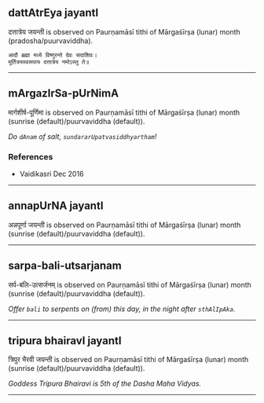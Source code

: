 ## dattAtrEya jayantI
दत्तात्रेय जयन्ती is observed on Paurṇamāsī tithi of Mārgaśīrṣa (lunar) month (pradosha/puurvaviddha).



```
आदौ ब्रह्मा मध्ये विष्णुरन्ते देवः सदाशिवः।
मूर्तित्रयस्वरूपाय दत्तात्रेय नमोऽस्तु ते॥
```

---
## mArgazIrSa-pUrNimA
मार्गशीर्ष-पूर्णिमा is observed on Paurṇamāsī tithi of Mārgaśīrṣa (lunar) month (sunrise (default)/puurvaviddha (default)).

_Do `dAnam` of salt, `sundararUpatvasiddhyartham`!_
### References
* Vaidikasri Dec 2016


---
## annapUrNA jayantI
अन्नपूर्णा जयन्ती is observed on Paurṇamāsī tithi of Mārgaśīrṣa (lunar) month (sunrise (default)/puurvaviddha (default)).



---
## sarpa-bali-utsarjanam
सर्प-बलि-उत्सर्जनम् is observed on Paurṇamāsī tithi of Mārgaśīrṣa (lunar) month (sunrise (default)/puurvaviddha (default)).

_Offer `bali` to serpents on (from) this day, in the night after `sthAlIpAka`._

---
## tripura bhairavI jayantI
त्रिपुर भैरवी जयन्ती is observed on Paurṇamāsī tithi of Mārgaśīrṣa (lunar) month (sunrise (default)/puurvaviddha (default)).

_Goddess Tripura Bhairavi is 5th of the Dasha Maha Vidyas._

---
